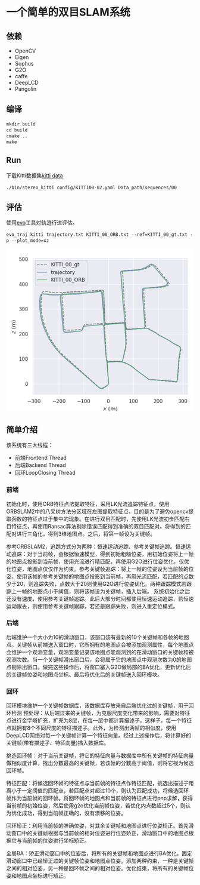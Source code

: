 # 一个简单的双目SLAM系统

## 依赖
- OpenCV
- Eigen
- Sophus
- G2O
- caffe
- DeepLCD
- Pangolin

## 编译
```
mkdir build
cd build
cmake ..
make
```
## Run
下载Kitti数据集[kitti data](http://vision.in.tum.de/data/datasets/rgbd-dataset/download)
```
./bin/stereo_kitti config/KITTI00-02.yaml Data_path/sequences/00
```
## 评估
使用[evo](https://www.freesion.com/article/60411367914/)工具对轨迹行进评估。
```
evo_traj kitti trajectory.txt KITTI_00_ORB.txt --ref=KITTI_00_gt.txt -p --plot_mode=xz
```
![效果展示](https://github.com/chunyuan666/A-tiny-Stereo-SLAM/blob/master/image.png?raw=true)
## 简单介绍
该系统有三大线程：
* 前端Frontend Thread
* 后端Backend Thread
* 回环LoopClosing Thread

### **前端**
初始化时，使用ORB特征点法提取特征，采用LK光流追踪特征点，使用ORBSLAM2中的八叉树方法分区域在左图提取特征点，目的是为了避免opencv提取函数的特征点过于集中的现象。在进行双目匹配时，先使用LK光流初步匹配右目特征点，再使用Ransac算法剔除错误匹配得到准确的双目匹配对。将得到的匹配对进行三角化，得到3维地图点。之后，将第一帧设为关键帧。

参考ORBSLAM2，追踪方式分为两种：恒速运动追踪、参考关键帧追踪。恒速运动追踪：对于当前帧，会根据恒速模型，得到初始粗糙位姿，用初始位姿将上一帧的地图点投影到当前帧，使用光流进行精匹配，再使用G2O进行位姿优化，仅优化位姿，地图点仅仅作为约束。参考关键帧追踪：将上一帧的位姿设为当前帧的位姿，使用该帧的参考关键帧的地图点投影到当前帧，再用光流匹配，若匹配的点数少于20，则追踪失败，点数大于20则使用G2O进行位姿优化。两种跟踪模式若跟踪上一帧的地图点小于阈值，则将该帧设为关键帧，插入后端。
系统初始化之后还没有速度，使用参考关键帧追踪。此后大部分时间都使用恒速运动追踪，若恒速运动跟丢，则使用参考关键帧跟踪，若还是跟踪失败，则进入重定位模式。

### **后端**
后端维护一个大小为10的滑动窗口，该窗口装有最新的10个关键帧和各帧的地图点。关键帧从前端送入窗口时，它所拥有的地图点会被添加观测属性，每个地图点会维护一个观测变量，观测变量记录该地图点能观测到的在滑动窗口的关键帧和被观测次数。当一个关键帧滑出窗口后，会将属于它的地图点中观测次数为0的地图点剔除出窗口。做完这些操作后，将窗口塞入G2O做局部的BA优化，更新优化后的关键帧位姿和地图点坐标。最后将优化后的关键帧送入回环模块。

### **回环**
回环模块维护一个关键帧数据库，该数据库存放来自后端优化过的关键帧，用于回环检测
预处理：从后端过来的关键帧，为克服尺度变化带来的影响，需要对特征点进行金字塔扩充，扩充为8层，在每一层中都计算描述子，这样子，每一个特征点就拥有8个不同尺度的特征描述子。此外，为检测出两帧的相似度，使用DeepLCD网络对每一个关键帧计算一个特征向量。经过上述操作后，将计算好的关键帧(带有描述子、特征向量)插入数据库。

挑选回环帧：对于当前关键帧，将它的特征向量与数据库中所有关键帧的特征向量做相似度计算，找出分数最高的关键帧，若该帧的分数高于阈值，则将它视为候选回环帧。

特征匹配：将候选回环帧的特征点与当前帧的特征点作特征匹配，挑选出描述子距离小于一定阈值的匹配点，若匹配点对超过10个，则认为匹配成功，将候选回环帧作为当前帧的回环帧。将回环帧的地图点和当前帧的特征点进行pnp求解，获得当前帧的初始位姿，然后使用g2o优化当前帧位姿，若优化内点数超过5个，则认为优化成功，得到当前帧正确的，没有漂移的位姿。

回环矫正：利用当前帧的准确位姿，对其余关键帧和地图点进行位姿矫正。首先滑动窗口中的关键帧根据与当前帧的相对位姿进行位姿矫正，滑动窗口中的地图点根据它与当前帧的位姿进行坐标矫正。

全局BA：矫正滑动窗口中的位姿后，将所有的关键帧和地图点进行BA优化，固定滑动窗口中已经矫正过的关键帧位姿和地图点位姿。添加两种约束，一种是关键帧之间的相对位姿，另一种是回环帧之间的相对位姿。优化结束，将所有的关键帧位姿和地图点坐标进行矫正。
